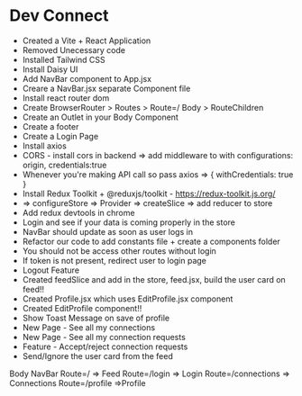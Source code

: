# Dev Connect

- Created a Vite + React Application
- Removed Unecessary code
- Installed Tailwind CSS
- Install Daisy UI
- Add NavBar component to App.jsx
- Creare a NavBar.jsx separate Component file
- Install react router dom
- Create BrowserRouter > Routes > Route=/ Body > RouteChildren
- Create an Outlet in your Body Component
- Create a footer
- Create a Login Page
- Install axios
- CORS - install cors in backend => add middleware to with configurations: origin, credentials:true
- Whenever you're making API call so pass axios => { withCredentials: true }
- Install Redux Toolkit + @reduxjs/toolkit - https://redux-toolkit.js.org/
- => configureStore => Provider => createSlice => add reducer to store
- Add redux devtools in chrome
- Login and see if your data is coming properly in the store
- NavBar should update as soon as user logs in
- Refactor our code to add constants file + create a components folder
- You should not be access other routes without login
- If token is not present, redirect user to login page
- Logout Feature
- Created feedSlice and add in the store, feed.jsx, build the user card on feed!!
- Created Profile.jsx which uses EditProfile.jsx component
- Created EditProfile component!!
- Show Toast Message on save of profile
- New Page - See all my connections
- New Page - See all my connection requests
- Feature - Accept/reject connection requests
- Send/Ignore the user card from the feed

Body
NavBar
Route=/ => Feed
Route=/login => Login
Route=/connections => Connections
Route=/profile =>Profile
